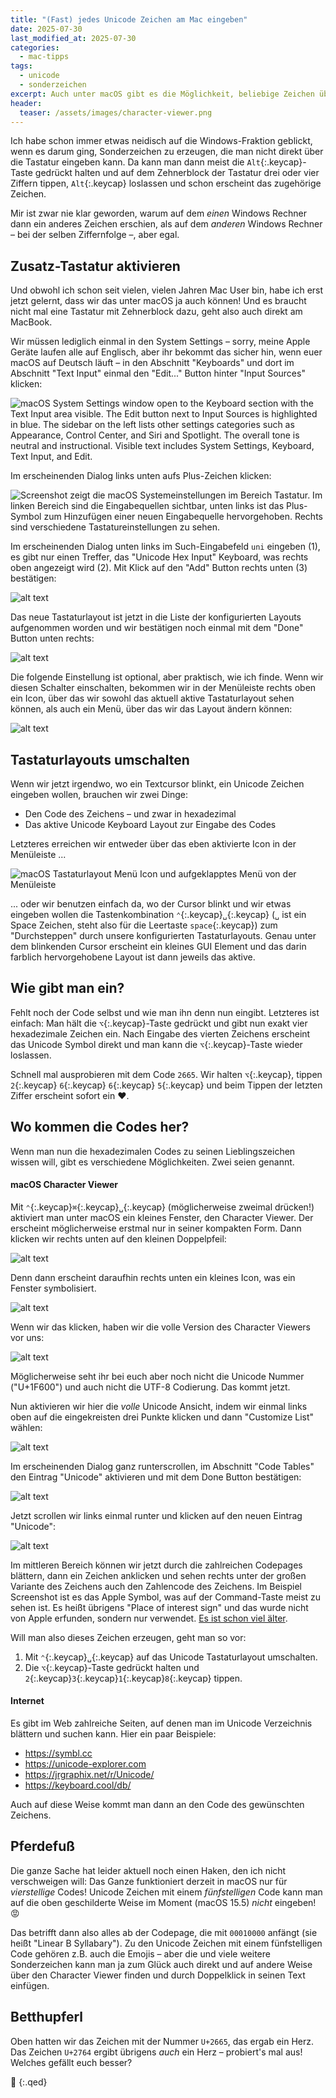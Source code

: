 ```yaml
---
title: "(Fast) jedes Unicode Zeichen am Mac eingeben"
date: 2025-07-30
last_modified_at: 2025-07-30
categories:
  - mac-tipps
tags:
  - unicode
  - sonderzeichen
excerpt: Auch unter macOS gibt es die Möglichkeit, beliebige Zeichen über ihre Nummer einzugeben. Hier lernen wir, wie.
header:
  teaser: /assets/images/character-viewer.png
---
```


Ich habe schon immer etwas neidisch auf die Windows-Fraktion geblickt, wenn es darum ging, Sonderzeichen zu erzeugen, die man nicht direkt über die Tastatur eingeben kann. Da kann man dann meist die `Alt`{:.keycap}-Taste gedrückt halten und auf dem Zehnerblock der Tastatur drei oder vier Ziffern tippen, `Alt`{:.keycap} loslassen und schon erscheint das zugehörige Zeichen.

Mir ist zwar nie klar geworden, warum auf dem *einen* Windows Rechner dann ein anderes Zeichen erschien, als auf dem *anderen* Windows Rechner – bei der selben Ziffernfolge –, aber egal.

## Zusatz-Tastatur aktivieren
Und obwohl ich schon seit vielen, vielen Jahren Mac User bin, habe ich erst jetzt gelernt, dass wir das unter macOS ja auch können! Und es braucht nicht mal eine Tastatur mit Zehnerblock dazu, geht also auch direkt am MacBook.

Wir müssen lediglich einmal in den System Settings – sorry, meine Apple Geräte laufen alle auf Englisch, aber ihr bekommt das sicher hin, wenn euer macOS auf Deutsch läuft – in den Abschnitt "Keyboards" und dort im Abschnitt "Text Input" einmal den "Edit..." Button hinter "Input Sources" klicken:

![macOS System Settings window open to the Keyboard section with the Text Input area visible. The Edit button next to Input Sources is highlighted in blue. The sidebar on the left lists other settings categories such as Appearance, Control Center, and Siri and Spotlight. The overall tone is neutral and instructional. Visible text includes System Settings, Keyboard, Text Input, and Edit.](/assets/images/keyboard-settings-1.png)

Im erscheinenden Dialog links unten aufs Plus-Zeichen klicken:

![Screenshot zeigt die macOS Systemeinstellungen im Bereich Tastatur. Im linken Bereich sind die Eingabequellen sichtbar, unten links ist das Plus-Symbol zum Hinzufügen einer neuen Eingabequelle hervorgehoben. Rechts sind verschiedene Tastatureinstellungen zu sehen.](/assets/images/keyboard-settings-2.png)

Im erscheinenden Dialog unten links im Such-Eingabefeld `uni` eingeben (1), es gibt nur einen Treffer, das "Unicode Hex Input" Keyboard, was rechts oben angezeigt wird (2). Mit Klick auf den "Add" Button rechts unten (3) bestätigen:

![alt text](/assets/images/keyboard-settings-3.png)

Das neue Tastaturlayout ist jetzt in die Liste der konfigurierten Layouts aufgenommen worden und wir bestätigen noch einmal mit dem "Done" Button unten rechts:

![alt text](/assets/images/keyboard-settings-4.png)

Die folgende Einstellung ist optional, aber praktisch, wie ich finde. Wenn wir diesen Schalter einschalten, bekommen wir in der Menüleiste rechts oben ein Icon, über das wir sowohl das aktuell aktive Tastaturlayout sehen können, als auch ein Menü, über das wir das Layout ändern können:

![alt text](/assets/images/keyboard-settings-5.png)

## Tastaturlayouts umschalten
Wenn wir jetzt irgendwo, wo ein Textcursor blinkt, ein Unicode Zeichen eingeben wollen, brauchen wir zwei Dinge:
* Den Code des Zeichens – und zwar in hexadezimal
* Das aktive Unicode Keyboard Layout zur Eingabe des Codes

Letzteres erreichen wir entweder über das eben aktivierte Icon in der Menüleiste ...

![macOS Tastaturlayout Menü Icon und aufgeklapptes Menü von der Menüleiste](/assets/images/keyboard-settings-7.png)

... oder wir benutzen einfach da, wo der Cursor blinkt und wir etwas eingeben wollen die Tastenkombination `⌃`{:.keycap}`␣`{:.keycap} (`␣` ist ein Space Zeichen, steht also für die Leertaste `space`{:.keycap}) zum "Durchsteppen" durch unsere konfigurierten Tastaturlayouts. Genau unter dem blinkenden Cursor erscheint ein kleines GUI Element und das darin farblich hervorgehobene Layout ist dann jeweils das aktive.

## Wie gibt man ein?
Fehlt noch der Code selbst und wie man ihn denn nun eingibt. Letzteres ist einfach: Man hält die `⌥`{:.keycap}-Taste gedrückt und gibt nun exakt vier hexadezimale Zeichen ein. Nach Eingabe des vierten Zeichens erscheint das Unicode Symbol direkt und man kann die `⌥`{:.keycap}-Taste wieder loslassen.

Schnell mal ausprobieren mit dem Code `2665`. Wir halten `⌥`{:.keycap}, tippen `2`{:.keycap} `6`{:.keycap} `6`{:.keycap} `5`{:.keycap} und beim Tippen der letzten Ziffer erscheint sofort ein ♥.

## Wo kommen die Codes her?
Wenn man nun die hexadezimalen Codes zu seinen Lieblingszeichen wissen will, gibt es verschiedene Möglichkeiten. Zwei seien genannt.

#### macOS Character Viewer
Mit `⌃`{:.keycap}`⌘`{:.keycap}`␣`{:.keycap} (möglicherweise zweimal drücken!) aktiviert man unter macOS ein kleines Fenster, den Character Viewer. Der erscheint möglicherweise erstmal nur in seiner kompakten Form. Dann klicken wir rechts unten auf den kleinen Doppelpfeil:

![alt text](/assets/images/character-viewer-2.png)

Denn dann erscheint daraufhin rechts unten ein kleines Icon, was ein Fenster symbolisiert.

![alt text](/assets/images/character-viewer-3.png)

Wenn wir das klicken, haben wir die volle Version des Character Viewers vor uns:

![alt text](/assets/images/character-viewer-4.png)

Möglicherweise seht ihr bei euch aber noch nicht die Unicode Nummer ("U+1F600") und auch nicht die UTF-8 Codierung. Das kommt jetzt.

Nun aktivieren wir hier die *volle* Unicode Ansicht, indem wir einmal links oben auf die eingekreisten drei Punkte klicken und dann "Customize List" wählen:

![alt text](/assets/images/character-viewer-5.png)

Im erscheinenden Dialog ganz runterscrollen, im Abschnitt "Code Tables" den Eintrag "Unicode" aktivieren und mit dem Done Button bestätigen:

![alt text](/assets/images/character-viewer-6.png)

Jetzt scrollen wir links einmal runter und klicken auf den neuen Eintrag "Unicode":

![alt text](/assets/images/character-viewer-7.png)

Im mittleren Bereich können wir jetzt durch die zahlreichen Codepages blättern, dann ein Zeichen anklicken und sehen rechts unter der großen Variante des Zeichens auch den Zahlencode des Zeichens. Im Beispiel Screenshot ist es das Apple Symbol, was auf der Command-Taste meist zu sehen ist. Es heißt übrigens "Place of interest sign" und das wurde nicht von Apple erfunden, sondern nur verwendet. [Es ist schon viel älter][schleifenquadrat].

Will man also dieses Zeichen erzeugen, geht man so vor:
1. Mit `⌃`{:.keycap}`␣`{:.keycap} auf das Unicode Tastaturlayout umschalten.
2. Die `⌥`{:.keycap}-Taste gedrückt halten und `2`{:.keycap}`3`{:.keycap}`1`{:.keycap}`8`{:.keycap} tippen.

#### Internet
Es gibt im Web zahlreiche Seiten, auf denen man im Unicode Verzeichnis blättern und suchen kann. Hier ein paar Beispiele:
* <https://symbl.cc>
* <https://unicode-explorer.com>
* <https://jrgraphix.net/r/Unicode/>
* <https://keyboard.cool/db/>

Auch auf diese Weise kommt man dann an den Code des gewünschten Zeichens.

## Pferdefuß
Die ganze Sache hat leider aktuell noch einen Haken, den ich nicht verschweigen will: Das Ganze funktioniert derzeit in macOS nur für *vierstellige* Codes! Unicode Zeichen mit einem *fünfstelligen* Code kann man auf die oben geschilderte Weise im Moment (macOS 15.5) *nicht* eingeben! 😡

Das betrifft dann also alles ab der Codepage, die mit `00010000` anfängt (sie heißt "Linear B Syllabary"). Zu den Unicode Zeichen mit einem fünfstelligen Code gehören z.B. auch die Emojis – aber die und viele weitere Sonderzeichen kann man ja zum Glück auch direkt und auf andere Weise über den Character Viewer finden und durch Doppelklick in seinen Text einfügen.

## Betthupferl

Oben hatten wir das Zeichen mit der Nummer `U+2665`, das ergab ein Herz.
Das Zeichen `U+2764` ergibt übrigens *auch* ein Herz – probiert's mal aus! Welches gefällt euch besser?

🔲
{:.qed}

[schleifenquadrat]: https://de.wikipedia.org/wiki/Schleifenquadrat